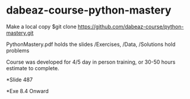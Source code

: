 # dabeaz-course-python-mastery

Make a local copy
$git clone https://github.com/dabeaz-course/python-mastery.git

PythonMastery.pdf holds the slides
/Exercises, /Data, /Solutions hold problems

Course was developed for 4/5 day in person training, or 30-50 hours estimate to complete.


*Slide 487

*Exe 8.4 Onward
